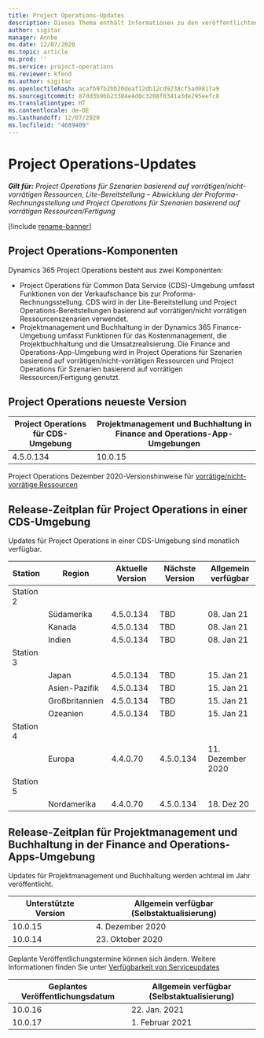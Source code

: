 ```yaml
---
title: Project Operations-Updates
description: Dieses Thema enthält Informationen zu den veröffentlichten Versionen von Dynamics 365 Project Operations.
author: sigitac
manager: Annbe
ms.date: 12/07/2020
ms.topic: article
ms.prod: ''
ms.service: project-operations
ms.reviewer: kfend
ms.author: sigitac
ms.openlocfilehash: acafb97b2bb20deaf12db12cd9238cf5ad0817a9
ms.sourcegitcommit: 87dd3b9bb23384e4d0c3208f0341a3de295eefc8
ms.translationtype: HT
ms.contentlocale: de-DE
ms.lasthandoff: 12/07/2020
ms.locfileid: "4689409"
---
```

# <a name="project-operations-updates"></a>Project Operations-Updates

_**Gilt für:** Project Operations für Szenarien basierend auf vorrätigen/nicht-vorrätigen Ressourcen, Lite-Bereitstellung – Abwicklung der Proforma-Rechnungsstellung und Project Operations für Szenarien basierend auf vorrätigen Ressourcen/Fertigung_

[!include [rename-banner](~/includes/cc-data-platform-banner.md)]

## <a name="project-operations-components"></a>Project Operations-Komponenten

Dynamics 365 Project Operations besteht aus zwei Komponenten:

- Project Operations für Common Data Service (CDS)-Umgebung umfasst Funktionen von der Verkaufschance bis zur Proforma-Rechnungsstellung. CDS wird in der Lite-Bereitstellung und Project Operations-Bereitstellungen basierend auf vorrätigen/nicht vorrätigen Ressourcenszenarien verwendet.
- Projektmanagement und Buchhaltung in der Dynamics 365 Finance-Umgebung umfasst Funktionen für das Kostenmanagement, die Projektbuchhaltung und die Umsatzrealisierung. Die Finance and Operations-App-Umgebung wird in Project Operations für Szenarien basierend auf vorrätigen/nicht-vorrätigen Ressourcen und Project Operations für Szenarien basierend auf vorrätigen Ressourcen/Fertigung genutzt.

## <a name="project-operations-latest-version"></a>Project Operations neueste Version

| Project Operations für CDS-Umgebung | Projektmanagement und Buchhaltung in Finance and Operations-App-Umgebungen |
| --- | --- |
| 4.5.0.134 | 10.0.15 |

Project Operations Dezember 2020-Versionshinweise für [vorrätige/nicht-vorrätige Ressourcen](whats-new-dec-2020-resource-based.md)

## <a name="release-schedule-for-project-operations-on-cds-environment"></a>Release-Zeitplan für Project Operations in einer CDS-Umgebung

Updates für Project Operations in einer CDS-Umgebung sind monatlich verfügbar. 

| Station   | Region        | Aktuelle Version | Nächste Version | Allgemein verfügbar |
|-----------|---------------|-----------------|--------------|---------------------|
| Station 2 |   &nbsp;      |    &nbsp;       | &nbsp;       |      &nbsp;         |
|   &nbsp;  | Südamerika |  4.5.0.134       | TBD     | 08. Jan 21           |
|    &nbsp; | Kanada        |  4.5.0.134       | TBD     | 08. Jan 21          |
|   &nbsp;  | Indien         |  4.5.0.134       | TBD     | 08. Jan 21           |
| Station 3  |      &nbsp;   |     &nbsp;      |     &nbsp;   |      &nbsp;         |
|   &nbsp;  | Japan         |  4.5.0.134       | TBD     | 15. Jan 21           |
|   &nbsp;  | Asien-Pazifik  |  4.5.0.134       | TBD     | 15. Jan 21           |
|   &nbsp;  | Großbritannien |  4.5.0.134       | TBD     | 15. Jan 21           |
|   &nbsp;  | Ozeanien       |  4.5.0.134       | TBD     | 15. Jan 21           |
| Station 4 |     &nbsp;    |     &nbsp;      |     &nbsp;   |      &nbsp;         |
|   &nbsp;  | Europa        |  4.4.0.70       | 4.5.0.134     | 11. Dezember 2020           |
| Station 5 |     &nbsp;    |     &nbsp;      |     &nbsp;   |      &nbsp;         |
|   &nbsp;  | Nordamerika |  4.4.0.70       | 4.5.0.134     | 18. Dez 20           |

## <a name="release-schedule-for-project-management-and-accounting-in-the-finance-and-operations-apps-environment"></a>Release-Zeitplan für Projektmanagement und Buchhaltung in der Finance and Operations-Apps-Umgebung

Updates für Projektmanagement und Buchhaltung werden achtmal im Jahr veröffentlicht.

| Unterstützte Version | Allgemein verfügbar (Selbstaktualisierung) |
| --- | --- |
| 10.0.15 | 4. Dezember 2020 |
| 10.0.14 | 23. Oktober 2020 |

Geplante Veröffentlichungstermine können sich ändern. Weitere Informationen finden Sie unter [Verfügbarkeit von Serviceupdates](https://docs.microsoft.com/dynamics365/fin-ops-core/fin-ops/get-started/public-preview-releases?toc=/dynamics365/finance/toc.json)

| Geplantes Veröffentlichungsdatum | Allgemein verfügbar (Selbstaktualisierung) |
| --- | --- |
| 10.0.16 | 22. Jan. 2021 |
| 10.0.17 | 1. Februar 2021 |

